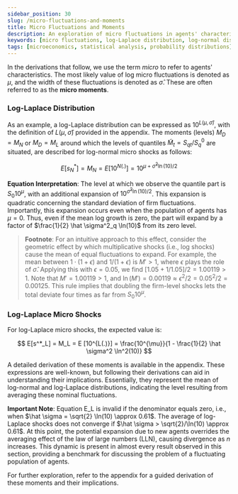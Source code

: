 ```yaml
---
sidebar_position: 30
slug: /micro-fluctuations-and-moments
title: Micro Fluctuations and Moments
description: An exploration of micro fluctuations in agents' characteristics, focusing on log-Laplace and log-normal distributions and their implications.
keywords: [micro fluctuations, log-Laplace distribution, log-normal distribution, moments, agents]
tags: [microeconomics, statistical analysis, probability distributions]
---
```


In the derivations that follow, we use the term *micro* to refer to agents' characteristics. The most likely value of log micro fluctuations is denoted as $\mu$, and the width of these fluctuations is denoted as $\hat \sigma$. These are often referred to as the **micro moments**.

### Log-Laplace Distribution

As an example, a log-Laplace distribution can be expressed as $10^{L(\mu, \hat \sigma)}$, with the definition of $L(\mu, \hat \sigma)$ provided in the appendix. The moments (levels) $M_D = M_N$ or $M_D = M_L$ around which the levels of quantiles $\tilde M_t = {S_{qt}}/{S^0_q}$ are situated, are described for log-normal micro shocks as follows:

$$
E[s^*_N] = M_N = E [10^{N(.)}] = 10^{\mu + \hat \sigma^2 \ln(10) / 2}
$$

**Equation Interpretation**: The level at which we observe the quantile part is $S_0 10^\mu$, with an additional expansion of $10^{\hat \sigma^2 \ln(10) / 2}$. This expansion is quadratic concerning the standard deviation of firm fluctuations. Importantly, this expansion occurs even when the population of agents has $\mu = 0$. Thus, even if the mean log growth is zero, the part will expand by a factor of $\frac{1}{2} \hat \sigma^2_q \ln(10)$ from its zero level.

> **Footnote**: For an intuitive approach to this effect, consider the geometric effect by which multiplicative shocks (i.e., log shocks) cause the mean of equal fluctuations to expand. For example, the mean between $1 \cdot (1 + \epsilon)$ and $1/(1 + \epsilon)$ is $M' > 1$, where $\epsilon$ plays the role of $\hat \sigma$. Applying this with $\epsilon = 0.05$, we find $[1.05 + 1/1.05]/2 = 1.00119 > 1$. Note that $M' = 1.00119 > 1$, and $\ln(M') = 0.00119 \approx \epsilon^2/2 = 0.05^{2}/2 = 0.00125$. This rule implies that doubling the firm-level shocks lets the total deviate four times as far from $S_0 10^\mu$.

### Log-Laplace Micro Shocks

For log-Laplace micro shocks, the expected value is:

$$
E[s^*_L] = M_L = E [10^{L(.)}] = \frac{10^{\mu}}{1 - \frac{1}{2} \hat \sigma^2 \ln^2(10)}
$$

A detailed derivation of these moments is available in the appendix. These expressions are well-known, but following their derivations can aid in understanding their implications. Essentially, they represent the mean of log-normal and log-Laplace distributions, indicating the level resulting from averaging these nominal fluctuations.

**Important Note**: Equation E_L is invalid if the denominator equals zero, i.e., when $\hat \sigma = \sqrt{2} \ln(10) \approx 0.61$. The average of log-Laplace shocks does not converge if $\hat \sigma > \sqrt{2}/\ln(10) \approx 0.61$. At this point, the potential expansion due to new agents overrides the averaging effect of the law of large numbers (LLN), causing divergence as $n$ increases. This dynamic is present in almost every result observed in this section, providing a benchmark for discussing the problem of a fluctuating population of agents.


For further exploration, refer to the appendix for a guided derivation of these moments and their implications.